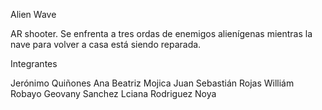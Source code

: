 Alien Wave

AR shooter. Se enfrenta a tres ordas de enemigos alienígenas mientras la nave para volver a casa está siendo reparada.

Integrantes

Jerónimo Quiñones
Ana Beatriz Mojica
Juan Sebastián Rojas
Williám Robayo
Geovany Sanchez
Lciana Rodriguez Noya
